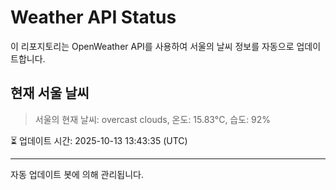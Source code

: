 
# Weather API Status

이 리포지토리는 OpenWeather API를 사용하여 서울의 날씨 정보를 자동으로 업데이트합니다.

## 현재 서울 날씨
> 서울의 현재 날씨: overcast clouds, 온도: 15.83°C, 습도: 92%

⏳ 업데이트 시간: 2025-10-13 13:43:35 (UTC)

---
자동 업데이트 봇에 의해 관리됩니다.

